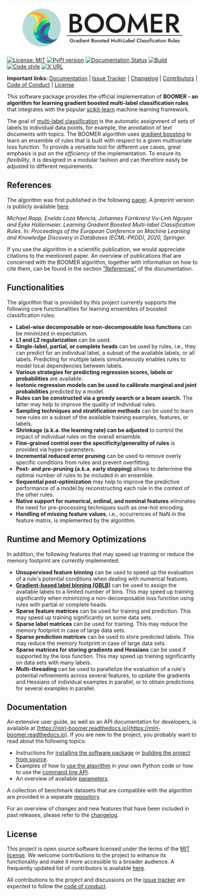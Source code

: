 <p align="center">
  <picture>
    <source media="(prefers-color-scheme: dark)" srcset="assets/logo_dark.svg">
    <source media="(prefers-color-scheme: light)" srcset="assets/logo_light.svg">
    <img alt="BOOMER - Gradient Boosted Multi-Label Classification Rules" src="assets/logo_light.svg">
  </picture>
</p>

[![License: MIT](https://img.shields.io/badge/License-MIT-yellow.svg)](https://opensource.org/licenses/MIT)
[![PyPI version](https://badge.fury.io/py/mlrl-boomer.svg)](https://badge.fury.io/py/mlrl-boomer)
[![Documentation Status](https://readthedocs.org/projects/mlrl-boomer/badge/?version=latest)](https://mlrl-boomer.readthedocs.io/en/latest/?badge=latest)
[![Build](https://github.com/mrapp-ke/MLRL-Boomer/actions/workflows/test_build.yml/badge.svg)](https://github.com/mrapp-ke/MLRL-Boomer/actions/workflows/test_build.yml)
[![Code style](https://github.com/mrapp-ke/MLRL-Boomer/actions/workflows/test_format.yml/badge.svg)](https://github.com/mrapp-ke/MLRL-Boomer/actions/workflows/test_format.yml)
[![X URL](https://img.shields.io/twitter/url?label=Follow&style=social&url=https%3A%2F%2Ftwitter.com%2FBOOMER_ML)](https://twitter.com/BOOMER_ML)

**Important links:** [Documentation](https://mlrl-boomer.readthedocs.io) | [Issue Tracker](https://github.com/mrapp-ke/MLRL-Boomer/issues) | [Changelog](https://github.com/mrapp-ke/MLRL-Boomer/blob/92ea9ac5e4b8f6c9b7557d0bee250ce9f75a32f4/CHANGELOG.md) | [Contributors](https://github.com/mrapp-ke/MLRL-Boomer/blob/92ea9ac5e4b8f6c9b7557d0bee250ce9f75a32f4/CONTRIBUTORS.md) | [Code of Conduct](https://github.com/mrapp-ke/MLRL-Boomer/blob/92ea9ac5e4b8f6c9b7557d0bee250ce9f75a32f4/CODE_OF_CONDUCT.md) | [License](https://github.com/mrapp-ke/MLRL-Boomer/blob/92ea9ac5e4b8f6c9b7557d0bee250ce9f75a32f4/LICENSE.md)

This software package provides the official implementation of **BOOMER - an algorithm for learning gradient boosted multi-label classification rules** that integrates with the popular [scikit-learn](https://scikit-learn.org) machine learning framework.

The goal of [multi-label classification](https://en.wikipedia.org/wiki/Multi-label_classification) is the automatic assignment of sets of labels to individual data points, for example, the annotation of text documents with topics. The BOOMER algorithm uses [gradient boosting](https://en.wikipedia.org/wiki/Gradient_boosting) to learn an ensemble of rules that is built with respect to a given multivariate loss function. To provide a versatile tool for different use cases, great emphasis is put on the *efficiency* of the implementation. To ensure its *flexibility*, it is designed in a modular fashion and can therefore easily be adjusted to different requirements.  

## References

The algorithm was first published in the following [paper](https://doi.org/10.1007/978-3-030-67664-3_8). A preprint version is publicly available [here](https://arxiv.org/pdf/2006.13346.pdf).

*Michael Rapp, Eneldo Loza Mencía, Johannes Fürnkranz Vu-Linh Nguyen and Eyke Hüllermeier. Learning Gradient Boosted Multi-label Classification Rules. In: Proceedings of the European Conference on Machine Learning and Knowledge Discovery in Databases (ECML-PKDD), 2020, Springer.*

If you use the algorithm in a scientific publication, we would appreciate citations to the mentioned paper. An overview of publications that are concerned with the BOOMER algorithm, together with information on how to cite them, can be found in the section ["References"](https://mlrl-boomer.readthedocs.io/en/latest/references/index.html) of the documentation. 

## Functionalities

The algorithm that is provided by this project currently supports the following core functionalities for learning ensembles of boosted classification rules:

* **Label-wise decomposable or non-decomposable loss functions** can be minimized in expectation.
* **L1 and L2 regularization** can be used.
* **Single-label, partial, or complete heads** can be used by rules, i.e., they can predict for an individual label, a subset of the available labels, or all labels. Predicting for multiple labels simultaneously enables rules to model local dependencies between labels.
* **Various strategies for predicting regression scores, labels or probabilities** are available.
* **Isotonic regression models can be used to calibrate marginal and joint probabilities** predicted by a model.
* **Rules can be constructed via a greedy search or a beam search.** The latter may help to improve the quality of individual rules.
* **Sampling techniques and stratification methods** can be used to learn new rules on a subset of the available training examples, features, or labels.
* **Shrinkage (a.k.a. the learning rate) can be adjusted** to control the impact of individual rules on the overall ensemble.
* **Fine-grained control over the specificity/generality of rules** is provided via hyper-parameters.
* **Incremental reduced error pruning** can be used to remove overly specific conditions from rules and prevent overfitting.
* **Post- and pre-pruning (a.k.a. early stopping)** allows to determine the optimal number of rules to be included in an ensemble.
* **Sequential post-optimization** may help to improve the predictive performance of a model by reconstructing each rule in the context of the other rules.
* **Native support for numerical, ordinal, and nominal features** eliminates the need for pre-processing techniques such as one-hot encoding.
* **Handling of missing feature values**, i.e., occurrences of NaN in the feature matrix, is implemented by the algorithm.

## Runtime and Memory Optimizations

In addition, the following features that may speed up training or reduce the memory footprint are currently implemented:

* **Unsupervised feature binning** can be used to speed up the evaluation of a rule's potential conditions when dealing with numerical features.
* **[Gradient-based label binning (GBLB)](https://arxiv.org/pdf/2106.11690.pdf)** can be used to assign the available labels to a limited number of bins. This may speed up training significantly when minimizing a non-decomposable loss function using rules with partial or complete heads.
* **Sparse feature matrices** can be used for training and prediction. This may speed up training significantly on some data sets.
* **Sparse label matrices** can be used for training. This may reduce the memory footprint in case of large data sets.
* **Sparse prediction matrices** can be used to store predicted labels. This may reduce the memory footprint in case of large data sets.
* **Sparse matrices for storing gradients and Hessians** can be used if supported by the loss function. This may speed up training significantly on data sets with many labels.
* **Multi-threading** can be used to parallelize the evaluation of a rule's potential refinements across several features, to update the gradients and Hessians of individual examples in parallel, or to obtain predictions for several examples in parallel.

## Documentation

An extensive user guide, as well as an API documentation for developers, is available at [https://mlrl-boomer.readthedocs.io](https://mlrl-boomer.readthedocs.io). If you are new to the project, you probably want to read about the following topics:

* Instructions for [installing the software package](https://mlrl-boomer.readthedocs.io/en/latest/quickstart/installation.html) or [building the project from source](https://mlrl-boomer.readthedocs.io/en/latest/development/compilation.html).
* Examples of how to [use the algorithm](https://mlrl-boomer.readthedocs.io/en/latest/quickstart/usage.html) in your own Python code or how to use the [command line API](https://mlrl-boomer.readthedocs.io/en/latest/quickstart/testbed.html).
* An overview of available [parameters](https://mlrl-boomer.readthedocs.io/en/latest/user_guide/boosting/parameters.html).

A collection of benchmark datasets that are compatible with the algorithm are provided in a separate [repository](https://github.com/mrapp-ke/Boomer-Datasets).

For an overview of changes and new features that have been included in past releases, please refer to the [changelog](https://github.com/mrapp-ke/MLRL-Boomer/blob/92ea9ac5e4b8f6c9b7557d0bee250ce9f75a32f4/CHANGELOG.md).

## License

This project is open source software licensed under the terms of the [MIT license](https://github.com/mrapp-ke/MLRL-Boomer/blob/92ea9ac5e4b8f6c9b7557d0bee250ce9f75a32f4/LICENSE.md). We welcome contributions to the project to enhance its functionality and make it more accessible to a broader audience. A frequently updated list of contributors is available [here](https://github.com/mrapp-ke/MLRL-Boomer/blob/92ea9ac5e4b8f6c9b7557d0bee250ce9f75a32f4/CONTRIBUTORS.md).

All contributions to the project and discussions on the [issue tracker](https://github.com/mrapp-ke/MLRL-Boomer/issues) are expected to follow the [code of conduct](https://github.com/mrapp-ke/MLRL-Boomer/blob/92ea9ac5e4b8f6c9b7557d0bee250ce9f75a32f4/CODE_OF_CONDUCT.md).

